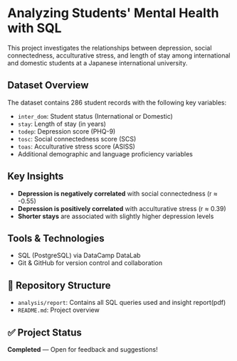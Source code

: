 # Analyzing Students' Mental Health with SQL

This project investigates the relationships between depression, social connectedness, acculturative stress, and length of stay among international and domestic students at a Japanese international university.

## Dataset Overview
The dataset contains 286 student records with the following key variables:

- `inter_dom`: Student status (International or Domestic)
- `stay`: Length of stay (in years)
- `todep`: Depression score (PHQ-9)
- `tosc`: Social connectedness score (SCS)
- `toas`: Acculturative stress score (ASISS)
- Additional demographic and language proficiency variables

## Key Insights

- **Depression is negatively correlated** with social connectedness (r ≈ -0.55)
- **Depression is positively correlated** with acculturative stress (r ≈ 0.39)
- **Shorter stays** are associated with slightly higher depression levels

## Tools & Technologies

- SQL (PostgreSQL) via DataCamp DataLab
- Git & GitHub for version control and collaboration

## 📁 Repository Structure
- `analysis/report`: Contains all SQL queries used and insight report(pdf)
- `README.md`: Project overview

## ✅ Project Status
**Completed** — Open for feedback and suggestions!


